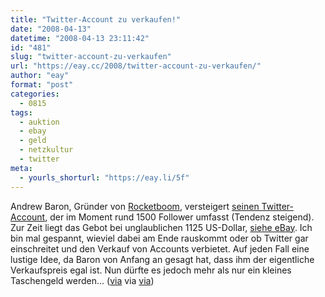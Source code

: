 ```yaml
---
title: "Twitter-Account zu verkaufen!"
date: "2008-04-13"
datetime: "2008-04-13 23:11:42"
id: "481"
slug: "twitter-account-zu-verkaufen"
url: "https://eay.cc/2008/twitter-account-zu-verkaufen/"
author: "eay"
format: "post"
categories:
  - 0815
tags:
  - auktion
  - ebay
  - geld
  - netzkultur
  - twitter
meta:
  - yourls_shorturl: "https://eay.li/5f"
---
```


Andrew Baron, Gründer von [Rocketboom](http://www.rocketboom.com/), versteigert [seinen Twitter-Account](http://twitter.com/andrewbaron), der im Moment rund 1500 Follower umfasst (Tendenz steigend). Zur Zeit liegt das Gebot bei unglaublichen 1125 US-Dollar, [siehe eBay](http://cgi.ebay.com/ws/eBayISAPI.dll?ViewItem&item=160229562828). Ich bin mal gespannt, wieviel dabei am Ende rauskommt oder ob Twitter gar einschreitet und den Verkauf von Accounts verbietet. Auf jeden Fall eine lustige Idee, da Baron von Anfang an gesagt hat, dass ihm der eigentliche Verkaufspreis egal ist. Nun dürfte es jedoch mehr als nur ein kleines Taschengeld werden... ([via](http://blog.webmaster-homepage.de/item/1887) via [via](http://www.techcrunch.com/2008/04/12/twitter-account-followers-for-sale-on-ebay/))
